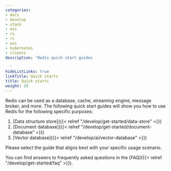 ```yaml
---
categories:
- docs
- develop
- stack
- oss
- rs
- rc
- oss
- kubernetes
- clients
description: 'Redis quick start guides

  '
hideListLinks: true
linkTitle: Quick starts
title: Quick starts
weight: 20
---
```


Redis can be used as a database, cache, streaming engine, message broker, and more. The following quick start guides will show you how to use Redis for the following specific purposes:

1. [Data structure store]({{< relref "/develop/get-started/data-store" >}})
2. [Document database]({{< relref "/develop/get-started/document-database" >}})
3. [Vector database]({{< relref "/develop/ai/vector-database" >}})

Please select the guide that aligns best with your specific usage scenario.

You can find answers to frequently asked questions in the [FAQ]({{< relref "/develop/get-started/faq" >}}).
